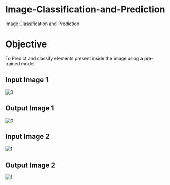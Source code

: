 # Image-Classification-and-Prediction

Image Classification and Prediction

# Objective 

To Predict and classify elements present inside the image using a pre-trained model. 

## Input Image 1

![0](https://user-images.githubusercontent.com/11299574/129779158-7d557212-88f3-4667-954d-b0ff9bdaa875.jpg)

## Output Image 1

![0](https://user-images.githubusercontent.com/11299574/129778928-ac91009e-919f-42ba-a881-c2047be3beaa.jpg)


## Input Image 2 

![1](https://user-images.githubusercontent.com/11299574/129779297-700a4633-0b0a-49d4-87da-f1cd8e3ddd81.jpg)

## Output Image 2 

![1](https://user-images.githubusercontent.com/11299574/129778976-bb0d0d43-1184-46cf-892a-de7fe96e341e.jpg)



